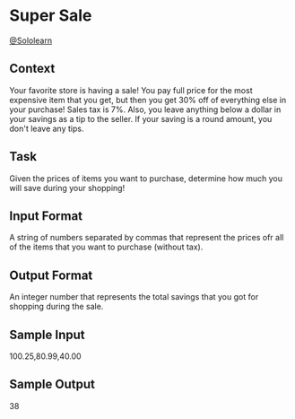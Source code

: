 # Super Sale

[@Sololearn](sololearn.com)

## Context

Your favorite store is having a sale! You pay full price for the most expensive item that you get, but then you get 30% off of everything else in your purchase! Sales tax is 7%. Also, you leave anything below a dollar in your savings as a tip to the seller. If your saving is a round amount, you don't leave any tips.

## Task

Given the prices of items you want to purchase, determine how much you will save during your shopping! 

## Input Format

A string of numbers separated by commas that represent the prices ofr all of the items that you want to purchase (without tax).

## Output Format

An integer number that represents the total savings that you got for shopping during the sale.

## Sample Input

100.25,80.99,40.00

## Sample Output

38
